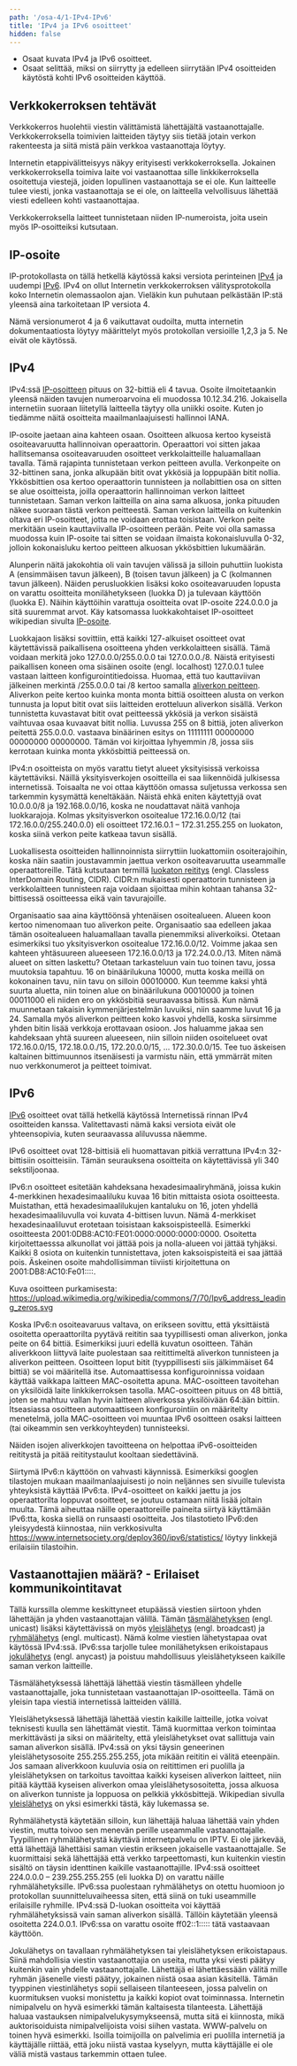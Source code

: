 ```yaml
---
path: '/osa-4/1-IPv4-IPv6'
title: 'IPv4 ja IPv6 osoitteet'
hidden: false
---
```



<text-box variant='learningObjectives' name='Oppimistavoitteet'>

- Osaat kuvata IPv4 ja IPv6 osoitteet.
- Osaat selittää, miksi on siirrytty ja edelleen siirrytään IPv4 osoitteiden käytöstä kohti IPv6 osoitteiden käyttöä.

</text-box>


## Verkkokerroksen tehtävät

Verkkokerros huolehtii viestin välittämistä lähettäjältä vastaanottajalle. Verkkokerroksella toimivien laitteiden täytyy siis tietää jotain verkon rakenteesta ja siitä mistä päin verkkoa vastaanottaja löytyy.

Internetin etappivälitteisyys näkyy erityisesti verkkokerroksella. Jokainen verkkokerroksella toimiva laite voi vastaanottaa sille linkkikerroksella osoitettuja viestejä, joiden lopullinen vastaanottaja se ei ole. Kun laitteelle tulee viesti, jonka vastaanottaja se ei ole, on laitteella velvollisuus lähettää viesti edelleen kohti vastaanottajaa.

Verkkokerroksella laitteet tunnistetaan niiden IP-numeroista, joita usein myös IP-osoitteiksi kutsutaan.

## IP-osoite

IP-protokollasta on tällä hetkellä käytössä kaksi versiota perinteinen [IPv4](https://fi.wikipedia.org/wiki/IP) ja uudempi [IPv6](https://fi.wikipedia.org/wiki/IPv6). IPv4 on ollut Internetin verkkokerroksen välitysprotokolla koko Internetin olemassaolon ajan. Vieläkin kun puhutaan pelkästään IP:stä yleensä aina tarkoitetaan IP versiota 4.

Nämä versionumerot 4 ja 6 vaikuttavat oudoilta, mutta internetin dokumentaatiosta löytyy määrittelyt myös protokollan versioille 1,2,3 ja 5. Ne eivät ole käytössä.

## IPv4

IPv4:ssä [IP-osoitteen](https://fi.wikipedia.org/wiki/IP-osoite) pituus on 32-bittiä eli 4 tavua. Osoite ilmoitetaankin yleensä näiden tavujen numeroarvoina eli muodossa 10.12.34.216. Jokaisella internetiin suoraan liitetyllä laitteella täytyy olla uniikki osoite. Kuten jo tiedämme näitä osoitteita maailmanlaajuisesti hallinnoi IANA.

IP-osoite jaetaan aina kahteen osaan. Osoitteen alkuosa kertoo kyseistä osoiteavaruutta hallinnoivan operaattorin. Operaattori voi sitten jakaa hallitsemansa osoiteavaruuden osoitteet verkkolaitteille haluamallaan tavalla. Tämä rajapinta tunnistetaan verkon peitteen avulla. Verkonpeite on 32-bittinen sana, jonka alkupään bitit ovat ykkösiä ja loppupään bitit nollia. Ykkösbittien osa kertoo operaattorin tunnisteen ja nollabittien osa on sitten se alue osoitteista, joilla operaattorin hallinnoiman verkon laitteet tunnistetaan. Saman verkon laitteilla on aina sama alkuosa, jonka pituuden näkee suoraan tästä verkon peitteestä. Saman verkon laitteilla on kuitenkin oltava eri IP-osoitteet, jotta ne voidaan erottaa toisistaan. Verkon peite merkitään usein kauttaviivalla IP-osoitteen perään. Peite voi olla samassa muodossa kuin IP-osoite tai sitten se voidaan ilmaista kokonaisluvulla 0-32, jolloin kokonaisluku kertoo peitteen alkuosan ykkösbittien lukumäärän.

Alunperin näitä jakokohtia oli vain tavujen välissä ja silloin puhuttiin luokista A (ensimmäisen tavun jälkeen), B (toisen tavun jälkeen) ja C (kolmannen tavun jälkeen). Näiden perusluokkien lisäksi koko osoiteavaruuden lopusta on varattu osoitteita monilähetykseen (luokka D) ja tulevaan käyttöön (luokka E). Näihin käyttöihin varattuja osoitteita ovat IP-osoite 224.0.0.0 ja sitä suuremmat arvot. Käy katsomassa luokkakohtaiset IP-osoitteet wikipedian sivulta [IP-osoite](https://fi.wikipedia.org/wiki/IP-osoite).

Luokkajaon lisäksi sovittiin, että kaikki 127-alkuiset osoitteet ovat käytettävissä paikallisena osoitteena yhden verkkolaitteen sisällä. Tämä voidaan merkitä joko 127.0.0.0/255.0.0.0  tai 127.0.0.0./8.  Näistä erityisesti paikallisen koneen oma sisäinen osoite (engl. localhost) 127.0.0.1 tulee vastaan laitteen konfigurointitiedoissa. Huomaa, että tuo kauttaviivan jälkeinen merkintä /255.0.0.0 tai /8 kertoo samalla [aliverkon peitteen](https://fi.wikipedia.org/wiki/Aliverkko). Aliverkon peite kertoo kuinka monta monta bittiä osoitteen alusta on verkon tunnusta ja loput bitit ovat siis laitteiden erotteluun aliverkon sisällä. Verkon tunnistetta kuvastavat bitit ovat peitteessä ykkösiä ja verkon sisäistä vaihtuvaa osaa kuvaavat bitit nollia. Luvussa 255 on 8 bittiä, joten aliverkon peitettä 255.0.0.0. vastaava binäärinen esitys on 11111111 00000000 00000000 00000000. Tämän voi kirjoittaa lyhyemmin /8, jossa siis kerrotaan kuinka monta ykkösbittiä peitteessä on.

IPv4:n osoitteista on myös varattu tietyt alueet yksityisissä verkoissa käytettäviksi. Näillä yksityisverkojen osoitteilla ei saa liikennöidä julkisessa internetissä. Toisaalta ne voi ottaa käyttöön omassa suljetussa verkossa sen tarkemmin kysymättä keneltäkään.
Näistä ehkä eniten käytettyjä ovat  10.0.0.0/8 ja 192.168.0.0/16, koska ne noudattavat näitä vanhoja luokkarajoja. Kolmas yksityisverkon osoitealue 172.16.0.0/12 (tai 172.16.0.0/255.240.0.0)  eli osoitteet 172.16.0.1 – 172.31.255.255 on luokaton, koska siinä verkon peite katkeaa tavun sisällä.

Luokallisesta osoitteiden hallinnoinnista siirryttiin luokattomiin osoiterajoihin, koska näin saatiin joustavammin jaettua verkon osoiteavaruutta useammalle operaattoreille. Tätä kutsutaan termillä [luokaton reititys](https://fi.wikipedia.org/wiki/Luokaton_reititys) (engl. Classless InterDomain Routing, CIDR). CIDR:n mukaisesti operaattorin tunnisteen ja verkkolaitteen tunnisteen raja voidaan sijoittaa mihin kohtaan tahansa 32-bittisessä osoitteessa eikä vain tavurajoille.

Organisaatio saa aina käyttöönsä yhtenäisen osoitealueen. Alueen koon kertoo nimenomaan tuo aliverkon peite. Organisaatio saa edelleen jakaa tämän osoitealueen haluamallaan tavalla pienemmiksi aliverkoiksi. Otetaan esimerkiksi tuo yksityisverkon osoitealue 172.16.0.0/12. Voimme jakaa sen kahteen yhtäsuureen alueeseen 172.16.0.0/13 ja 172.24.0.0./13.  Miten nämä alueet on sitten laskettu? Otetaan tarkasteluun vain tuo toinen tavu, jossa muutoksia tapahtuu. 16 on binäärilukuna 10000, mutta koska meillä on kokonainen tavu, niin tavu on silloin 00010000. Kun teemme kaksi yhtä suurta aluetta, niin toinen alue on binäärilukuna 00010000 ja toinen 00011000 eli niiden ero on ykkösbitiä seuraavassa bitissä. Kun nämä muunnetaan takaisin kymmenjärjestelmän luvuiksi, niin saamme luvut 16 ja 24. Samalla myös aliverkon peitteen koko kasvoi yhdellä, koska siirsimme yhden bitin lisää verkkoja erottavaan osioon.  Jos haluamme jakaa sen kahdeksaan yhtä suureen alueeseen, niin silloin niiden osoitelueet ovat 172.16.0.0/15, 172.18.0.0./15, 172.20.0.0/15, ... 172.30.0.0/15. Tee tuo äskeisen kaltainen bittimuunnos itsenäisesti ja varmistu näin, että ymmärrät miten nuo verkkonumerot ja peitteet toimivat.

<quiz id="72e8cda7-1132-5aa4-90de-a9c7f3132b85"></quiz>


## IPv6

[IPv6](https://fi.wikipedia.org/wiki/IPv6) osoitteet ovat tällä hetkellä käytössä Internetissä rinnan IPv4 osoitteiden kanssa. Valitettavasti nämä kaksi versiota eivät ole yhteensopivia, kuten seuraavassa aliluvussa näemme.

IPv6 osoitteet ovat 128-bittisiä eli huomattavan pitkiä verrattuna IPv4:n 32-bittisiin osoitteisiin. Tämän seurauksena osoitteita on käytettävissä yli 340 sekstiljoonaa.

IPv6:n osoitteet esitetään kahdeksana hexadesimaaliryhmänä, joissa kukin 4-merkkinen hexadesimaaliluku kuvaa 16 bitin mittaista osiota osoitteesta. Muistathan, että hexadesimaalilukujen kantaluku on 16, joten yhdellä hexadesimaaliluvulla voi kuvata 4-bittisen luvun. Nämä 4-merkkiset hexadesinaaliluvut erotetaan toisistaan kaksoispisteellä. Esimerkki osoitteesta 2001:0DB8:AC10:FE01:0000:0000:0000:0000.  Osoitetta kirjoitettaesssa alkunollat voi jättää pois ja nolla-alueen voi jättää tyhjäksi. Kaikki 8 osiota on kuitenkin tunnistettava, joten kaksoispisteitä ei saa jättää pois. Äskeinen osoite mahdollisimman tiiviisti kirjoitettuna on 2001:DB8:AC10:Fe01::::.

Kuva osoitteen purkamisesta: https://upload.wikimedia.org/wikipedia/commons/7/70/Ipv6_address_leading_zeros.svg

Koska IPv6:n osoiteavaruus valtava, on erikseen sovittu, että yksittäistä osoitetta operaattorilta pyytävä reititin saa tyypillisesti oman aliverkon, jonka peite on 64 bittiä. Esimerkiksi juuri edellä kuvatun osoitteen. Tähän aliverkkoon liittyvä laite puolestaan saa reitittimeltä aliverkon tunnisteen ja aliverkon peitteen. Osoitteen loput bitit (tyyppillisesti siis jälkimmäiset 64 bittiä) se voi määritellä itse. Automaattisessa konfiguroinnissa voidaan käyttää vaikkapa laitteen MAC-osoitetta apuna. MAC-osoitteen tavoitehan on yksilöidä laite linkkikerroksen tasolla. MAC-osoitteen pituus on 48 bittiä, joten se mahtuu vallan hyvin laitteen aliverkossa yksilöivään 64:ään bittiin. Itseasiassa osoitteen automaattiseen konfigurointiin on määritelty menetelmä, jolla MAC-osoitteen voi muuntaa IPv6 osoitteen osaksi laitteen (tai oikeammin sen verkkoyhteyden) tunnisteeksi.

Näiden isojen aliverkkojen tavoitteena on helpottaa iPv6-osoitteiden reititystä ja pitää reititystaulut kooltaan siedettävinä.

Siirtymä IPv6:n käyttöön on vahvasti käynnissä. Esimerkiksi googlen tilastojen mukaan maailmanlaajuisesti jo noin neljännes sen sivuille tulevista yhteyksistä käyttää IPv6:ta. IPv4-osoitteet on kaikki jaettu ja jos operaattorilta loppuvat osoitteet, se joutuu ostamaan niitä lisää joltain muulta. Tämä aiheuttaa näille operaattoreille paineita siirtyä käyttämään IPv6:tta, koska siellä on runsaasti osoitteita. Jos tilastotieto IPv6:den yleisyydestä kiinnostaa, niin verkkosivulta https://www.internetsociety.org/deploy360/ipv6/statistics/ löytyy linkkejä erilaisiin tilastoihin.


## Vastaanottajien määrä? - Erilaiset kommunikointitavat

Tällä kurssilla olemme keskittyneet etupäässä viestien siirtoon yhden lähettäjän ja yhden vastaanottajan välillä. Tämän [täsmälähetyksen](https://fi.wikipedia.org/wiki/T%C3%A4sm%C3%A4l%C3%A4hetys) (engl. unicast) lisäksi käytettävissä on myös [yleislähetys](https://fi.wikipedia.org/wiki/Yleisl%C3%A4hetys) (engl. broadcast) ja [ryhmälähetys](https://fi.wikipedia.org/wiki/Ryhm%C3%A4l%C3%A4hetys) (engl. multicast). Nämä kolme viestien lähetystapaa ovat käytössä IPv4:ssä. IPv6:ssa tarjolle tulee monilähetyksen erikoistapaus [jokulähetys](https://fi.wikipedia.org/wiki/Jokul%C3%A4hetys) (engl. anycast) ja poistuu mahdollisuus yleislähetykseen kaikille saman verkon laitteille.

Täsmälähetyksessä lähettäjä lähettää viestin täsmälleen yhdelle vastaanottajalle, joka tunnistetaan vastaanottajan IP-osoitteella. Tämä on yleisin tapa viestiä internetissä laitteiden välillä.

Yleislähetyksessä lähettäjä lähettää viestin kaikille laitteille, jotka voivat teknisesti kuulla sen lähettämät viestit. Tämä kuormittaa verkon toimintaa merkittävästi ja siksi on määritelty, että yleislähetykset ovat sallittuja vain saman aliverkon sisällä. IPv4:ssä on yksi täysin geneerinen yleislähetysosoite 255.255.255.255, jota mikään reititin ei välitä eteenpäin.  Jos samaan aliverkkoon kuuluvia osia on reitittimen eri puolilla ja yleislähetyksen on tarkoitus tavoittaa kaikki kyseisen aliverkon laitteet, niin pitää käyttää kyseisen aliverkon omaa yleislähetysosoitetta, jossa alkuosa on aliverkon tunniste ja loppuosa on pelkkiä ykkösbittejä. Wikipedian sivulla [yleislähetys](https://fi.wikipedia.org/wiki/Yleisl%C3%A4hetys) on yksi esimerkki tästä, käy lukemassa se.

Ryhmälähetystä käytetään silloin, kun lähettäjä haluaa lähettää vain yhden viestin, mutta toivoo sen menevän perille useammalle vastaanottajalle. Tyypillinen ryhmälähetystä käyttävä internetpalvelu on IPTV. Ei ole järkevää, että lähettäjä lähettäisi saman viestin erikseen jokaiselle vastaanottajalle. Se kuormittaisi sekä lähettäjää että verkko tarpeettomasti, kun kuitenkin viestin sisältö on täysin identtinen kaikille vastaanottajille. IPv4:ssä osoitteet 224.0.0.0 – 239.255.255.255 (eli luokka D) on varattu näille ryhmälähetyksille. IPv6:ssa puolestaan ryhmälähetys on otettu huomioon jo protokollan suunnitteluvaiheessa siten, että siinä on tuki useammille erilaisille ryhmille.  IPv4:ssä D-luokan osoitteita voi käyttää ryhmälähetyksissä vain saman aliverkon sisällä. Tällöin käytetään yleensä osoitetta 224.0.0.1. IPv6:ssa on varattu osoite ff02::1::::: tätä vastaavaan käyttöön.

Jokulähetys on tavallaan ryhmälähetyksen tai yleislähetyksen erikoistapaus. Siinä mahdollisia viestin vastaanottajia on useita, mutta yksi viesti päätyy kuitenkin vain yhdelle vastaanottajalle. Lähettäjä ei lähettäessään välitä mille ryhmän jäsenelle viesti päätyy, jokainen niistä osaa asian käsitellä. Tämän tyyppinen viestinlähetys sopii sellaiseen tilanteeseen, jossa palvelin on kuormituksen vuoksi monistettu ja kaikki kopiot ovat toiminnassa. Internetin nimipalvelu on hyvä esimerkki tämän kaltaisesta tilanteesta. Lähettäjä haluaa vastauksen nimipalvelukysymykseensä, mutta sitä ei kiinnosta, mikä auktorisoiduista nimipalvelijoista voisi siihen vastata. WWW-palvelu on toinen hyvä esimerkki. Isoilla toimijoilla on palvelimia eri puolilla internetiä ja käyttäjälle riittää, että joku niistä vastaa kyselyyn, mutta käyttäjälle ei ole väliä mistä vastaus tarkemmin ottaen tulee.

<quiz id="57f2a9e5-a119-55ce-ac78-5a41ab0a99c9"> </quiz>




